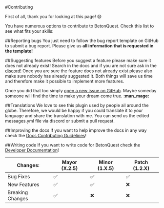 #Contributing

First of all, thank you for looking at this page! :smile:

You have numerous options to contribute to BetonQuest. 
Check this list to see what fits your skills:

##Reporting bugs
You just need to follow the bug report template on GitHub to submit a bug report. Please give us __**all information that is requested in the template!**__

##Suggesting features
Before you suggest a feature please make sure it does not already exist! Search in the docs and if you are not sure ask in the <a href="https://discord.com/invite/rK6mfHq" target="_blank">discord!</a> 
Once you are sure the feature does not already exist please also make sure nobody has already suggested it. Both things will save us time and therefore make it possible
to implement more features.

Once you did that too simply <a href="https://github.com/BetonQuest/BetonQuest/issues/new?template=feature_request_template.md" target="_blank">
open a new issue on GitHub</a>. Maybe someday someone will find the time to make your dream come true. **:man_mage:**

##Translations
We love to see this plugin used by people all around the globe.
Therefore, we would be happy if you could translate it to your language and share the translation with me. 
You can send us the edited messages.yml file via discord or submit a pull request.

##Improving the docs
If you want to help improve the docs in any way check the [Docs Contributing Guidelines](Docs/Guidelines.md)!

##Writing code
If you want to write code for BetonQuest check the [Developer Documentation](../Developer-Documentation/Info-for-developers.md)!


Changes:         | Mayor (**X**.2.5)   |  Minor  (1.**X**.5) |   Patch  (1.2.**X**) |
---------------- | ------------------- | ------------------ | ------------------ |
Bug Fixes        | :white_check_mark:  | :white_check_mark: | :white_check_mark: |
New Features     | :white_check_mark:  | :white_check_mark: | :x:                | 
Breaking Changes | :white_check_mark:  | :x:                | :x:                | 